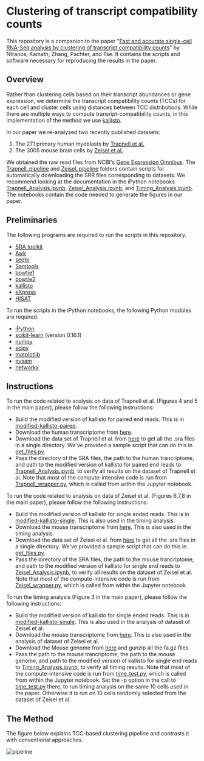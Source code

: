 # Clustering of transcript compatibility counts

This repository is a companion to the paper "[Fast and accurate single-cell RNA-Seq analysis by clustering of transcript compatibility counts](http://biorxiv.org/content/early/2016/01/15/036863)" by Ntranos, Kamath, Zhang, Pachter, and Tse. It contains the scripts and software necessary for reproducing the results in the paper.

## Overview

Rather than clustering cells based on their transcript abundances or gene expression, we determine the transcript compatibility counts (TCCs) for each cell and cluster cells using distances between TCC distributions. While there are multiple ways to compute transript-compatibility counts, in this implementation of the method we use [kallisto](https://github.com/pachterlab/kallisto).

In our paper we re-analyzed two recently published datasets:

1. The 271 primary human myoblasts by [Trapnell et al.](http://www.ncbi.nlm.nih.gov/pmc/articles/PMC4122333/)
2. The 3005 mouse brain cells by [Zeisel et al.](http://linnarssonlab.org/cortex/)

We obtained the raw read files from NCBI's [Gene Expression Omnibus](http://www.ncbi.nlm.nih.gov/geo/). The [Trapnell_pipeline](https://github.com/govinda-kamath/clustering_on_transcript_compatibility_counts/tree/master/Trapnell_pipeline) and [Zeisel_pipeline](https://github.com/govinda-kamath/clustering_on_transcript_compatibility_counts/tree/master/Zeisel_pipeline) folders contain scripts for automatically downloading the SRR files corresponding to datasets. We recommend looking at the documentation in the iPython notebooks [Trapnell_Analysis.ipynb](https://github.com/govinda-kamath/clustering_on_transcript_compatibility_counts/blob/master/Trapnell_pipeline/Trapnell_Analysis.ipynb), [Zeisel_Analysis.ipynb](https://github.com/govinda-kamath/clustering_on_transcript_compatibility_counts/blob/master/Zeisel_pipeline/Zeisel_Analysis.ipynb), and [Timing_Analysis.ipynb](https://github.com/govinda-kamath/clustering_on_transcript_compatibility_counts/blob/master/Timing_pipeline/Timing_Analysis.ipynb). The notebooks contain the code needed to generate the figures in our paper.

## Preliminaries

The following programs are required to run the scripts in this repository.

* [SRA toolkit](https://github.com/ncbi/sra-tools/wiki/HowTo:-Binary-Installation)
* [Awk](https://www.gnu.org/software/gawk/)
* [seqtk](https://github.com/lh3/seqtk)
* [Samtools](http://www.htslib.org/download/)
* [bowtie1](http://sourceforge.net/projects/bowtie-bio/files/bowtie/1.1.2/)
* [bowtie2](http://sourceforge.net/projects/bowtie-bio/files/bowtie2/2.2.6/)
* [kallisto](https://github.com/pachterlab/kallisto)
* [eXpress](http://bio.math.berkeley.edu/eXpress/tutorial.html)
* [HISAT](https://ccb.jhu.edu/software/hisat/manual.shtml)

To run the scripts in the iPython notebooks, the following Python modules are required.

* [iPython](http://ipython.org/install.html)
* [scikit-learn](http://scikit-learn.org/stable/install.html) (version 0.16.1)
* [numpy](http://docs.scipy.org/doc/numpy-1.10.1/user/install.html)
* [scipy](http://www.scipy.org/install.html)
* [matplotlib](http://matplotlib.org/users/installing.html#mac-osx-using-pip)
* [pysam](https://github.com/pysam-developers/pysam)
* [networkx](https://networkx.github.io/documentation/latest/install.html)

## Instructions

To run the code related to analysis on data of Trapnell et al. (Figures 4 and 5 in the main paper), please follow the following instructions:

* Build the modified version of kallisto for paired end reads. This is in [modified-kallisto-paired](https://github.com/govinda-kamath/clustering_on_transcript_compatibility_counts/tree/master/modified-kallisto-source/). 
* Download the human transcriptome from [here](http://bio.math.berkeley.edu/kallisto/transcriptomes/Homo_sapiens.GRCh38.rel79.cdna.all.fa.gz). 
* Download the data set of Trapnell et al. from [here](http://ftp-trace.ncbi.nlm.nih.gov/sra/sra-instant/reads/ByStudy/sra/SRP/SRP033/SRP033135/) to get all the .sra files in a single directory. We've provided a sample script that can do this in [get_files.py](https://github.com/govinda-kamath/clustering_on_transcript_compatibility_counts/blob/master/Trapnell_pipeline/get_files.py). 
* Pass the directory of the SRA files, the path to the human trancriptome, and path to the modified version of kallisto for paired end reads to [Trapnell_Analysis.ipynb](https://github.com/govinda-kamath/clustering_on_transcript_compatibility_counts/blob/master/Trapnell_pipeline/Trapnell_Analysis.ipynb), to verify all results on the dataset of Trapnell et al. Note that most of the compute-intensive code is run from [Trapnell_wrapper.py](https://github.com/govinda-kamath/clustering_on_transcript_compatibility_counts/blob/master/Trapnell_pipeline/Trapnell_wrapper.py), which is called from within the Jupyter notebook.

To run the code related to analysis on data of Zeisel et al. (Figures 6,7,8 in the main paper), please follow the following instructions:

* Build the modified version of kallisto for single ended reads. This is in [modified-kallisto-single](https://github.com/govinda-kamath/clustering_on_transcript_compatibility_counts/tree/master/modified-kallisto-source/). This is also used in the timing analysis.
* Download the mouse transcriptome from [here](http://bio.math.berkeley.edu/kallisto/transcriptomes/Mus_musculus.GRCm38.rel79.cdna.all.fa.gz). This is also used in the timing analysis.
* Download the data set of Zeisel et al. from [here](http://ftp-trace.ncbi.nlm.nih.gov/sra/sra-instant/reads/ByStudy/sra/SRP/SRP045/SRP045452/) to get all the .sra files in a single directory. We've provided a sample script that can do this in [get_files.py](https://github.com/govinda-kamath/clustering_on_transcript_compatibility_counts/blob/master/Zeisel_pipeline/get_files.py). 
* Pass the directory of the SRA files, the path to the mouse trancriptome, and path to the modified version of kallisto for single end reads to [Zeisel_Analysis.ipynb](https://github.com/govinda-kamath/clustering_on_transcript_compatibility_counts/blob/master/Zeisel_pipeline/Zeisel_Analysis.ipynb), to verify all results on the dataset of Zeisel et al.  Note that most of the compute-intensive code is run from [Zeisel_wrapper.py](https://github.com/govinda-kamath/clustering_on_transcript_compatibility_counts/blob/master/Zeisel_pipeline/Zeisel_wrapper.py), which is called from within the Jupyter notebook.

To run the timing analysis (Figure 3 in the main paper), please follow the following instructions:

* Build the modified version of kallisto for single ended reads. This is in [modified-kallisto-single](https://github.com/govinda-kamath/clustering_on_transcript_compatibility_counts/tree/master/modified-kallisto-source/kallisto_pseudo_single). This is also used in the analysis of dataset of Zeisel et al.
* Download the mouse transcriptome from [here](http://bio.math.berkeley.edu/kallisto/transcriptomes/Mus_musculus.GRCm38.rel79.cdna.all.fa.gz). This is also used in the analysis of dataset of Zeisel et al.
* Download the Mouse genome from [here](http://ftp.ncbi.nih.gov/genomes/M_musculus/Assembled_chromosomes/seq/) and gunzip all the fa.gz files. 
* Pass the path to the mouse trancriptome, the path to the mouse genome, and path to the modified version of kallisto for single end reads to [Timing_Analysis.ipynb](https://github.com/govinda-kamath/clustering_on_transcript_compatibility_counts/blob/master/Timing_pipeline/Timing_Analysis.ipynb), to verify all timing results.  Note that most of the compute-intensive code is run from [time_test.py](https://github.com/govinda-kamath/clustering_on_transcript_compatibility_counts/blob/master/Timing_pipeline/time_test.py), which is called from within the Jupyter notebook. Set the -p option in the call to [time_test.py](https://github.com/govinda-kamath/clustering_on_transcript_compatibility_counts/blob/master/Timing_pipeline/time_test.py) there, to run timing analysis on the same 10 cells used in the paper. Otherwise it is run on 10 cells randomly selected from the dataset of Zeisel et al.

## The Method

The figure below explains TCC-based clustering pipeline and contrasts it with conventional approaches.

![pipeline](https://github.com/govinda-kamath/clustering_on_reads/blob/master/pipeline.png)
